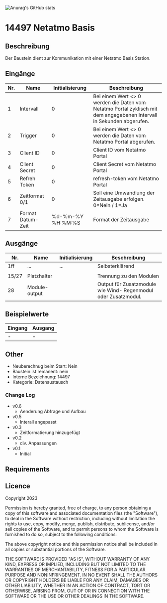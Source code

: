 ![Anurag's GitHub stats](https://github-readme-stats.vercel.app/api?username=rsocha&show_icons=true&theme=transparent)

# 14497 Netatmo Basis

## Beschreibung 

Der Baustein dient zur Kommunikation mit einer Netatmo Basis Station.

## Eingänge

| Nr. | Name              | Initialisierung   | Beschreibung                                                                                                          |
|-----|-------------------|-------------------|-----------------------------------------------------------------------------------------------------------------------|
| 1   | Intervall         | 0                 | Bei einem Wert <> 0 werden die Daten vom Netatmo Portal zyklisch mit dem angegebenen Intervall in Sekunden abgerufen. |
| 2   | Trigger           | 0                 | Bei einem Wert <> 0 werden die Daten vom Netatmo Portal abgerufen.                                                    |
| 3   | Client ID         | 0                 | Client ID vom Netatmo Portal                                                                                          |
| 4   | Client Secret     | 0                 | Client Secret vom Netatmo Portal                                                                                      |    
| 5   | Refreh Token      | 0                 | refresh-token vom Netatmo Portal                                                                                      |
| 6   | Zeitformat 0/1    | 0                 | Soll eine Umwandlung der Zeitausgabe erfolgen. 0=Nein / 1=Ja                                                          |
| 7   | Format Datum-Zeit | %d-%m-%Y %H:%M:%S | Format der Zeitausgabe                                                                                                |


## Ausgänge

| Nr.    | Name          | Initialisierung | Beschreibung                                                   |
|--------|---------------|-----------------|----------------------------------------------------------------|
| 1ff    | ...           | ...             | Selbsterklärend                                                |
|        |               |                 |                                                                |
| 15/27  | Platzhalter   |                 | Trennung zu den Modulen                                        |
| 28     | Module-output |                 | Output für Zusatzmodule wie Wind- Regenmodul oder Zusatzmodul. | 

## Beispielwerte

| Eingang | Ausgang |
| --- | --- |
| - | - |


## Other

- Neuberechnug beim Start: Nein
- Baustein ist remanent: nein
- Interne Bezeichnung: 14497
- Kategorie: Datenaustausch

### Change Log
- v0.6
  - Aenderung Abfrage und Aufbau
- v0.5
     - Interall angepasst
- v0.3
     - Zeitformatierung hinzugefügt
 - v0.2
     - div. Anpassungen  
 - v0.1
     - Initial

   


## Requirements


## Licence

Copyright 2023

Permission is hereby granted, free of charge, to any person obtaining a copy of this software and associated documentation files (the "Software"), to deal in the Software without restriction, including without limitation the rights to use, copy, modify, merge, publish, distribute, sublicense, and/or sell copies of the Software, and to permit persons to whom the Software is furnished to do so, subject to the following conditions:

The above copyright notice and this permission notice shall be included in all copies or substantial portions of the Software.

THE SOFTWARE IS PROVIDED "AS IS", WITHOUT WARRANTY OF ANY KIND, EXPRESS OR IMPLIED, INCLUDING BUT NOT LIMITED TO THE WARRANTIES OF MERCHANTABILITY, FITNESS FOR A PARTICULAR PURPOSE AND NONINFRINGEMENT. IN NO EVENT SHALL THE AUTHORS OR COPYRIGHT HOLDERS BE LIABLE FOR ANY CLAIM, DAMAGES OR OTHER LIABILITY, WHETHER IN AN ACTION OF CONTRACT, TORT OR OTHERWISE, ARISING FROM, OUT OF OR IN CONNECTION WITH THE SOFTWARE OR THE USE OR OTHER DEALINGS IN THE SOFTWARE.
